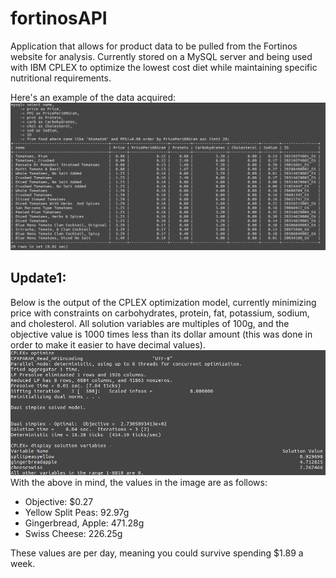 # fortinosAPI
Application that allows for product data to be pulled from the Fortinos website for analysis. Currently stored on a MySQL server and being used with IBM CPLEX to optimize the lowest cost diet while maintaining specific nutritional requirements.

Here's an example of the data acquired:
![Alt text](./fortinosScraper/tomatoExampleSQL.png?raw=true "Example Showing The Cheapest 20 Tomatos by Price/G")

## Update1:

Below is the output of the CPLEX optimization model, currently minimizing price with constraints on carbohydrates, protein, fat, potassium, sodium, and cholesterol. All solution variables are multiples of 100g, and the objective value is 1000 times less than its dollar amount (this was done in order to make it easier to have decimal values).
![Alt text](./fortinosScraper/optimized.png?raw=true "Example showing the optimization/G")
With the above in mind, the values in the image are as follows:

* Objective: $0.27
* Yellow Split Peas: 92.97g
* Gingerbread, Apple: 471.28g
* Swiss Cheese: 226.25g
  
  
  
These values are per day, meaning you could survive spending $1.89 a week.
